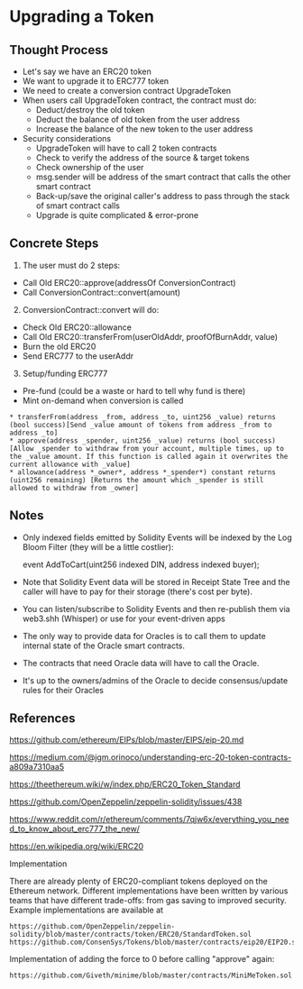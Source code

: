 # Upgrading a Token

## Thought Process

* Let's say we have an ERC20 token
* We want to upgrade it to ERC777 token
* We need to create a conversion contract UpgradeToken
* When users call UpgradeToken contract, the contract must do:
  * Deduct/destroy the old token
  * Deduct the balance of old token from the user address
  * Increase the balance of the new token to the user address
* Security considerations
  * UpgradeToken will have to call 2 token contracts
  * Check to verify the address of the source & target tokens
  * Check ownership of the user
  * msg.sender will be address of the smart contract that calls the other smart contract
  * Back-up/save the original caller's address to pass through the stack of smart contract calls
  * Upgrade is quite complicated & error-prone

## Concrete Steps

1) The user must do 2 steps:
* Call Old ERC20::approve(addressOf ConversionContract)
* Call ConversionContract::convert(amount)

2) ConversionContract::convert will do:
* Check Old ERC20::allowance
* Call Old ERC20::transferFrom(userOldAddr, proofOfBurnAddr, value)
* Burn the old ERC20
* Send ERC777 to the userAddr

3) Setup/funding ERC777
* Pre-fund (could be a waste or hard to tell why fund is there)
* Mint on-demand when conversion is called

```
* transferFrom(address _from, address _to, uint256 _value) returns (bool success)[Send _value amount of tokens from address _from to address _to]
* approve(address _spender, uint256 _value) returns (bool success) [Allow _spender to withdraw from your account, multiple times, up to the _value amount. If this function is called again it overwrites the current allowance with _value]
* allowance(address *_owner*, address *_spender*) constant returns (uint256 remaining) [Returns the amount which _spender is still allowed to withdraw from _owner]
```

## Notes

* Only indexed fields emitted by Solidity Events will be indexed by the Log Bloom Filter (they will be a little costlier):

    event AddToCart(uint256 indexed DIN, address indexed buyer);

* Note that Solidity Event data will be stored in Receipt State Tree and the caller will have to pay for their storage (there's cost per byte).

* You can listen/subscribe to Solidity Events and then re-publish them via web3.shh (Whisper) or use for your event-driven apps

* The only way to provide data for Oracles is to call them to update internal state of the Oracle smart contracts.

* The contracts that need Oracle data will have to call the Oracle.

* It's up to the owners/admins of the Oracle to decide consensus/update rules for their Oracles

## References

https://github.com/ethereum/EIPs/blob/master/EIPS/eip-20.md

https://medium.com/@jgm.orinoco/understanding-erc-20-token-contracts-a809a7310aa5

https://theethereum.wiki/w/index.php/ERC20_Token_Standard

https://github.com/OpenZeppelin/zeppelin-solidity/issues/438

https://www.reddit.com/r/ethereum/comments/7qjw6x/everything_you_need_to_know_about_erc777_the_new/

https://en.wikipedia.org/wiki/ERC20

Implementation

There are already plenty of ERC20-compliant tokens deployed on the Ethereum network. Different implementations have been written by various teams that have different trade-offs: from gas saving to improved security.
Example implementations are available at

    https://github.com/OpenZeppelin/zeppelin-solidity/blob/master/contracts/token/ERC20/StandardToken.sol
    https://github.com/ConsenSys/Tokens/blob/master/contracts/eip20/EIP20.sol

Implementation of adding the force to 0 before calling "approve" again:

    https://github.com/Giveth/minime/blob/master/contracts/MiniMeToken.sol


